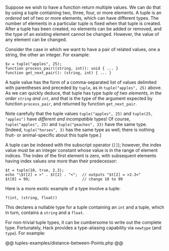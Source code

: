 Suppose we wish to have a function return multiple values. We can do that by using a tuple containing two, three, four, or more elements. A 
tuple is an *ordered* set of two or more elements, which can have different types.  The number of elements in a particular tuple is fixed 
when that tuple is created.  After a tuple has been created, no elements can be added or removed, and the type of an existing element cannot 
be changed. However, the value of any element can be changed. 

Consider the case in which we want to have a pair of related values, one a string, the other an integer. For example:

```Hack
$v = tuple("apples", 25);
function process_pair((string, int)): void { ... }
function get_next_pair(): (string, int) { ... }
```

A tuple value has the form of a comma-separated list of values delimited with parentheses and preceded by `tuple`, as in `tuple("apples", 25)` 
above.  As we can quickly deduce, that tuple has type *tuple of two elements, in the order `string` and `int`*, and that is the type of the 
argument expected by function `process_pair`, and returned by function `get_next_pair`.

Note carefully that the tuple values `tuple("apples", 25)` and `tuple(25, "apples")` have *different and incompatible* types! Of course, 
`tuple("apples", 25)` and `tuple("peaches", 33)` have the same type. [Indeed, `tuple("horses", 3)` has the same type as well; there is nothing 
fruit- or animal-specific about this tuple type.]

A tuple can be indexed with the subscript operator (`[]`); however, the index value must be an integer constant whose value is in the range of 
element indices. The index of the first element is zero, with subsequent elements having index values one more than their predecessor:

```Hack
$t = tuple(10, true, 2.3);
echo "\$t[2] = >" . $t[2] . "<";  // outputs "$t[2] = >2.3<"
$t[0] = 99;                       // change 10 to 99
```

Here is a more exotic example of a type involve a tuple:

```Hack
?(int, (string, float))
```

This declares a nullable type for a tuple containing an `int` and a tuple, which in turn, contains a `string` and a `float`.

For non-trivial tuple types, it can be cumbersome to write out the complete type. Fortunately, Hack provides a type-aliasing capability via 
`newtype` (and `type`).  For example:

@@ tuples-examples/distance-between-Points.php @@

